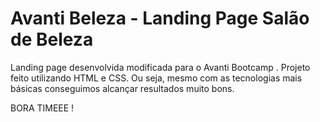 # Avanti Beleza - Landing Page Salão de Beleza

Landing page desenvolvida modificada para o Avanti Bootcamp . Projeto feito utilizando HTML e CSS.
Ou seja, mesmo com as tecnologias mais básicas conseguimos alcançar resultados muito bons.

BORA TIMEEE !
